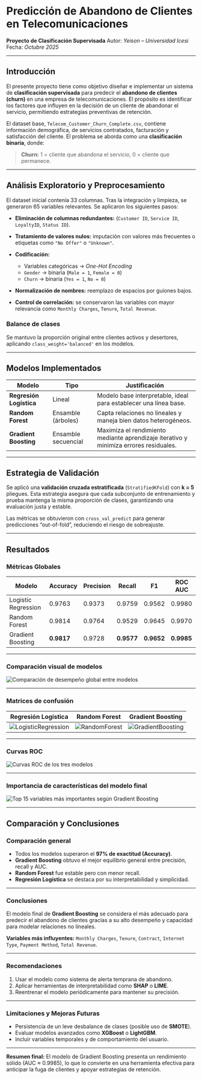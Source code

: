 # Predicción de Abandono de Clientes en Telecomunicaciones

**Proyecto de Clasificación Supervisada**
Autor: *Yeison – Universidad Icesi*
Fecha: *Octubre 2025*

---

## Introducción

El presente proyecto tiene como objetivo diseñar e implementar un sistema de **clasificación supervisada** para predecir el **abandono de clientes (churn)** en una empresa de telecomunicaciones.
El propósito es identificar los factores que influyen en la decisión de un cliente de abandonar el servicio, permitiendo estrategias preventivas de retención.

El dataset base, `Telecom_Customer_Churn_Complete.csv`, contiene información demográfica, de servicios contratados, facturación y satisfacción del cliente.
El problema se aborda como una **clasificación binaria**, donde:

> **Churn:** 1 = cliente que abandona el servicio, 0 = cliente que permanece.

---

## Análisis Exploratorio y Preprocesamiento

El dataset inicial contenía 33 columnas. Tras la integración y limpieza, se generaron 65 variables relevantes.
Se aplicaron los siguientes pasos:

* **Eliminación de columnas redundantes:** (`Customer ID`, `Service ID`, `LoyaltyID`, `Status ID`).
* **Tratamiento de valores nulos:** imputación con valores más frecuentes o etiquetas como `"No Offer"` o `"Unknown"`.
* **Codificación:**

  * Variables categóricas → *One-Hot Encoding*
  * `Gender` → binaria (`Male = 1`, `Female = 0`)
  * `Churn` → binaria (`Yes = 1`, `No = 0`)
* **Normalización de nombres:** reemplazo de espacios por guiones bajos.
* **Control de correlación:** se conservaron las variables con mayor relevancia como `Monthly Charges`, `Tenure`, `Total Revenue`.

### Balance de clases

Se mantuvo la proporción original entre clientes activos y desertores, aplicando `class_weight='balanced'` en los modelos.

---

## Modelos Implementados

| Modelo                  | Tipo                | Justificación                                                                         |
| ----------------------- | ------------------- | ------------------------------------------------------------------------------------- |
| **Regresión Logística** | Lineal              | Modelo base interpretable, ideal para establecer una línea base.                      |
| **Random Forest**       | Ensamble (árboles)  | Capta relaciones no lineales y maneja bien datos heterogéneos.                        |
| **Gradient Boosting**   | Ensamble secuencial | Maximiza el rendimiento mediante aprendizaje iterativo y minimiza errores residuales. |

---

## Estrategia de Validación

Se aplicó una **validación cruzada estratificada** (`StratifiedKFold`) con **k = 5** pliegues.
Esta estrategia asegura que cada subconjunto de entrenamiento y prueba mantenga la misma proporción de clases, garantizando una evaluación justa y estable.

Las métricas se obtuvieron con `cross_val_predict` para generar predicciones “out-of-fold”, reduciendo el riesgo de sobreajuste.

---

## Resultados

### Métricas Globales

| Modelo              | Accuracy   | Precision | Recall     | F1         | ROC AUC    |
| ------------------- | ---------- | --------- | ---------- | ---------- | ---------- |
| Logistic Regression | 0.9763     | 0.9373    | 0.9759     | 0.9562     | 0.9980     |
| Random Forest       | 0.9814     | 0.9764    | 0.9529     | 0.9645     | 0.9970     |
| Gradient Boosting   | **0.9817** | 0.9728    | **0.9577** | **0.9652** | **0.9985** |

---

### Comparación visual de modelos

![Comparación de desempeño global entre modelos](model_comparison.png)

---

### Matrices de confusión

<div align="center">

|                       Regresión Logística                      |                    Random Forest                   |                      Gradient Boosting                     |
| :------------------------------------------------------------: | :------------------------------------------------: | :--------------------------------------------------------: |
| ![LogisticRegression](confusion_matrix_LogisticRegression.png) | ![RandomForest](confusion_matrix_RandomForest.png) | ![GradientBoosting](confusion_matrix_GradientBoosting.png) |

</div>

---

### Curvas ROC

![Curvas ROC de los tres modelos](roc_comparison.png)

---

### Importancia de características del modelo final

![Top 15 variables más importantes según Gradient Boosting](feature_importances_best_gb.png)

---

## Comparación y Conclusiones

### Comparación general

* Todos los modelos superaron el **97% de exactitud (Accuracy)**.
* **Gradient Boosting** obtuvo el mejor equilibrio general entre precisión, recall y AUC.
* **Random Forest** fue estable pero con menor recall.
* **Regresión Logística** se destaca por su interpretabilidad y simplicidad.

---

### Conclusiones

El modelo final de **Gradient Boosting** se considera el más adecuado para predecir el abandono de clientes gracias a su alto desempeño y capacidad para modelar relaciones no lineales.

**Variables más influyentes:**
`Monthly Charges`, `Tenure`, `Contract`, `Internet Type`, `Payment Method`, `Total Revenue`.

---

### Recomendaciones

1. Usar el modelo como sistema de alerta temprana de abandono.
2. Aplicar herramientas de interpretabilidad como **SHAP** o **LIME**.
3. Reentrenar el modelo periódicamente para mantener su precisión.

---

### Limitaciones y Mejoras Futuras

* Persistencia de un leve desbalance de clases (posible uso de **SMOTE**).
* Evaluar modelos avanzados como **XGBoost** o **LightGBM**.
* Incluir variables temporales y de comportamiento del usuario.

---

**Resumen final:**
El modelo de Gradient Boosting presenta un rendimiento sólido (AUC ≈ 0.9985), lo que lo convierte en una herramienta efectiva para anticipar la fuga de clientes y apoyar estrategias de retención.
